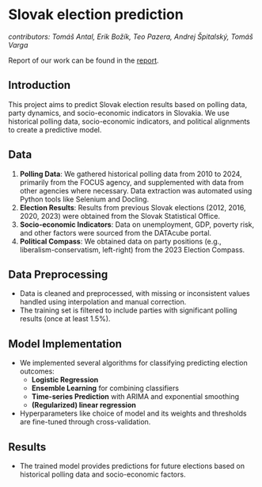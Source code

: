 # Slovak election prediction

*contributors: Tomáš Antal, Erik Božík, Teo Pazera, Andrej Špitalský, Tomáš Varga*

Report of our work can be found in the [report](tex/report.pdf).

## Introduction

This project aims to predict Slovak election results based on polling data, party dynamics, and socio-economic indicators in Slovakia. We use historical polling data, socio-economic indicators, and political alignments to create a predictive model.

## Data

1. **Polling Data**: We gathered historical polling data from 2010 to 2024, primarily from the FOCUS agency, and supplemented with data from other agencies where necessary. Data extraction was automated using Python tools like Selenium and Docling.
2. **Election Results**: Results from previous Slovak elections (2012, 2016, 2020, 2023) were obtained from the Slovak Statistical Office.
3. **Socio-economic Indicators**: Data on unemployment, GDP, poverty risk, and other factors were sourced from the DATAcube portal.
4. **Political Compass**: We obtained data on party positions (e.g., liberalism-conservatism, left-right) from the 2023 Election Compass.

## Data Preprocessing

- Data is cleaned and preprocessed, with missing or inconsistent values handled using interpolation and manual correction.
- The training set is filtered to include parties with significant polling results (once at least 1.5%).

## Model Implementation

- We implemented several algorithms for classifying predicting election outcomes:
  - **Logistic Regression**
  - **Ensemble Learning** for combining classifiers
  - **Time-series Prediction** with ARIMA and exponential smoothing
  - **(Regularized) linear regression**
- Hyperparameters like choice of model and its weights and thresholds are fine-tuned through cross-validation.

## Results

- The trained model provides predictions for future elections based on historical polling data and socio-economic factors.

